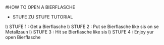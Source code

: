 #HOW TO OPEN A BIERFLASCHE

- STUFE ZU STUFE TUTORIAL

l) STUFE 1 : Get a Bierflasche
l) STUFE 2 : Put se Bierflasche like sis on se Metallzaun
l) STUFE 3 : Hit se Bierflasche like sis
l) STUFE 4 : Enjoy yur open Bierflasche
